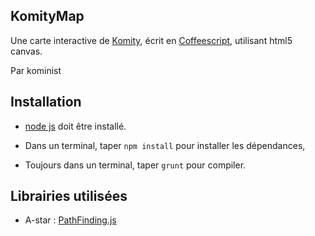 KomityMap
----

Une carte interactive de [Komity](http://komity.net), écrit en [Coffeescript](http://coffeescript.org),
utilisant html5 canvas.

Par kominist

Installation
----

* [node js](http://nodejs.org) doit être installé.

* Dans un terminal, taper `npm install` pour installer les dépendances,

* Toujours dans un terminal, taper `grunt` pour compiler.

Librairies utilisées
----

* A-star : [PathFinding.js](http://github.com/qiao/PathFinding.js)


